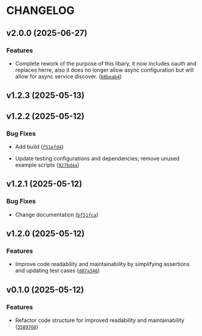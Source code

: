 # CHANGELOG


## v2.0.0 (2025-06-27)

### Features

- Complete rework of the purpose of this libary, it now includes oauth and replaces herre, also it
  does no longer allow async configuration but will allow for async service discover.
  ([`b8beab4`](https://github.com/arkitektio/fakts-next/commit/b8beab476b3fc398e0f756fa6bcd70c7450036fb))


## v1.2.3 (2025-05-13)


## v1.2.2 (2025-05-12)

### Bug Fixes

- Add build
  ([`f51efd4`](https://github.com/arkitektio/fakts-next/commit/f51efd4bf582856555923437f8b2c9b49c61f71c))

- Update testing configurations and dependencies; remove unused example scripts
  ([`927bd4a`](https://github.com/arkitektio/fakts-next/commit/927bd4af18b553b578ed9fb55a1c3a313389c378))


## v1.2.1 (2025-05-12)

### Bug Fixes

- Change documentation
  ([`bf51fca`](https://github.com/arkitektio/fakts-next/commit/bf51fcaf891456f0d58c17341054d08f34ec9113))


## v1.2.0 (2025-05-12)

### Features

- Improve code readability and maintainability by simplifying assertions and updating test cases
  ([`d07a346`](https://github.com/arkitektio/fakts-next/commit/d07a3463d517afa05828c9982dd8ed78014f37c7))


## v0.1.0 (2025-05-12)

### Features

- Refactor code structure for improved readability and maintainability
  ([`3589768`](https://github.com/arkitektio/fakts-next/commit/358976870ebf04b3bd67be9e41952f8424275ea8))
